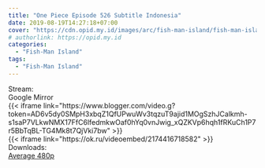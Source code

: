 ```yaml
---
title: "One Piece Episode 526 Subtitle Indonesia"
date: 2019-08-19T14:27:18+07:00
cover: "https://cdn.opid.my.id/images/arc/fish-man-island/fish-man-island.webp" # Optional, cover
# authorlink: https://opid.my.id
categories:
  - "Fish-Man Island"
tags:
  - "Fish-Man Island"
---
```

<div class="ui menu violet borderless inverted">
  <div class="header item active">
        Stream:
    </div>
  <a class="active item" data-tab="google">
    <i class="google drive icon"></i> Google
  </a>
  <a class="item nounderline" data-tab="mirror">
    <i class="odnoklassniki icon"></i> Mirror
  </a>
</div>
<div class="ui bottom attached tab segment active" style="border:0 !important;" data-tab="google">
{{< iframe link="https://www.blogger.com/video.g?token=AD6v5dy0SMpH3xbqZ1QfUPwuWv3tqzuT9ajid1MOgSzhJCalkmh-s1saP7VLkwNMX17FfC6lfedmkwOaf0hYq0vnJwig_xQZKVp6hqh1fRKuCh1P7r5BbTqBL-TG4Mk8t7QjVki7bw" >}}
</div>
<div class="ui bottom attached tab segment" style="border:0 !important;" data-tab="mirror">
{{< iframe link="https://ok.ru/videoembed/2174416718582" >}}
</div>
<div class="ui menu violet borderless inverted">
  <div class="header item active">
        Downloads:
    </div>
  <a class="item nounderline" href="https://ouo.io/5NziqLq" target="_blank" rel="dofollow"><i class="google drive icon"></i>
    Average 480p</a>
</div>